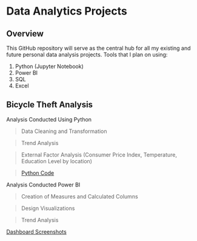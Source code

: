 # Data Analytics Projects

## Overview
This GitHub repository will serve as the central hub for all my existing and future personal data analysis projects.
Tools that I plan on using:
1. Python (Jupyter Notebook)
2. Power BI 
3. SQL
4. Excel

## Bicycle Theft Analysis

Analysis Conducted Using Python 

> Data Cleaning and Transformation

> Trend Analysis

> External Factor Analysis (Consumer Price Index, Temperature, Education Level by location)

> [Python Code](Bicycle%20Theft%20Analysis/python_analysis.ipynb)

Analysis Conducted Power BI 

> Creation of Measures and Calculated Columns

> Design Visualizations

> Trend Analysis

[Dashboard Screenshots](Bicycle%20Theft%20Analysis/Dashboard%20Screenshots.pdf)





